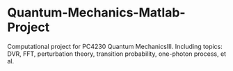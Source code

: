 # Quantum-Mechanics-Matlab-Project
Computational project for PC4230 Quantum MechanicsⅢ. Including topics: DVR, FFT, perturbation theory, transition probability, one-photon process, et al.

